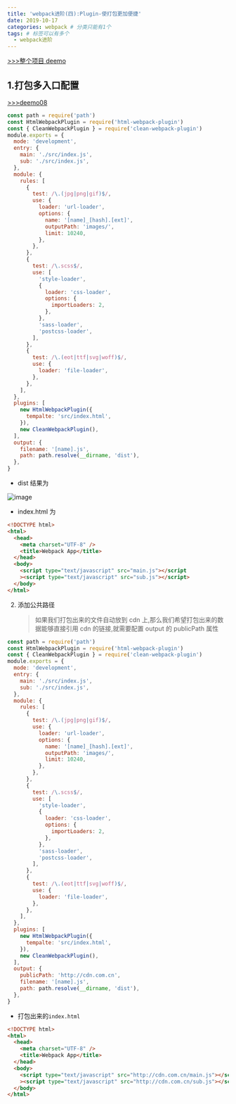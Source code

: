 ```yaml
---
title: 'webpack进阶(四):Plugin-使打包更加便捷'
date: 2019-10-17
categories: webpack # 分类只能有1个
tags: # 标签可以有多个
  - webpack进阶
---
```


<!-- more -->

[>>>整个项目 deemo](https://github.com/lailailee/webpack4.0-advanced)

## 1.打包多入口配置

[>>>deemo08](https://github.com/lailailee/webpack4.0-advanced/tree/master/deemo/deemo08-entry-output)

```js
const path = require('path')
const HtmlWebpackPlugin = require('html-webpack-plugin')
const { CleanWebpackPlugin } = require('clean-webpack-plugin')
module.exports = {
  mode: 'development',
  entry: {
    main: './src/index.js',
    sub: './src/index.js',
  },
  module: {
    rules: [
      {
        test: /\.(jpg|png|gif)$/,
        use: {
          loader: 'url-loader',
          options: {
            name: '[name]_[hash].[ext]',
            outputPath: 'images/',
            limit: 10240,
          },
        },
      },
      {
        test: /\.scss$/,
        use: [
          'style-loader',
          {
            loader: 'css-loader',
            options: {
              importLoaders: 2,
            },
          },
          'sass-loader',
          'postcss-loader',
        ],
      },
      {
        test: /\.(eot|ttf|svg|woff)$/,
        use: {
          loader: 'file-loader',
        },
      },
    ],
  },
  plugins: [
    new HtmlWebpackPlugin({
      tempalte: 'src/index.html',
    }),
    new CleanWebpackPlugin(),
  ],
  output: {
    filename: '[name].js',
    path: path.resolve(__dirname, 'dist'),
  },
}
```

- dist 结果为

![image](http://lailailee.oss-cn-chengdu.aliyuncs.com/%E5%8D%9A%E5%AE%A2%E5%9B%BE%E7%89%87/webpack/deemo08/deemo08-1.jpg)

- index.html 为

```html
<!DOCTYPE html>
<html>
  <head>
    <meta charset="UTF-8" />
    <title>Webpack App</title>
  </head>
  <body>
    <script type="text/javascript" src="main.js"></script
    ><script type="text/javascript" src="sub.js"></script>
  </body>
</html>
```

2. 添加公共路径
   > 如果我们打包出来的文件自动放到 cdn 上,那么我们希望打包出来的数据能够直接引用 cdn 的链接,就需要配置 output 的 publicPath 属性

```js
const path = require('path')
const HtmlWebpackPlugin = require('html-webpack-plugin')
const { CleanWebpackPlugin } = require('clean-webpack-plugin')
module.exports = {
  mode: 'development',
  entry: {
    main: './src/index.js',
    sub: './src/index.js',
  },
  module: {
    rules: [
      {
        test: /\.(jpg|png|gif)$/,
        use: {
          loader: 'url-loader',
          options: {
            name: '[name]_[hash].[ext]',
            outputPath: 'images/',
            limit: 10240,
          },
        },
      },
      {
        test: /\.scss$/,
        use: [
          'style-loader',
          {
            loader: 'css-loader',
            options: {
              importLoaders: 2,
            },
          },
          'sass-loader',
          'postcss-loader',
        ],
      },
      {
        test: /\.(eot|ttf|svg|woff)$/,
        use: {
          loader: 'file-loader',
        },
      },
    ],
  },
  plugins: [
    new HtmlWebpackPlugin({
      tempalte: 'src/index.html',
    }),
    new CleanWebpackPlugin(),
  ],
  output: {
    publicPath: 'http://cdn.com.cn',
    filename: '[name].js',
    path: path.resolve(__dirname, 'dist'),
  },
}
```

- 打包出来的`index.html`

```html
<!DOCTYPE html>
<html>
  <head>
    <meta charset="UTF-8" />
    <title>Webpack App</title>
  </head>
  <body>
    <script type="text/javascript" src="http://cdn.com.cn/main.js"></script
    ><script type="text/javascript" src="http://cdn.com.cn/sub.js"></script>
  </body>
</html>
```
